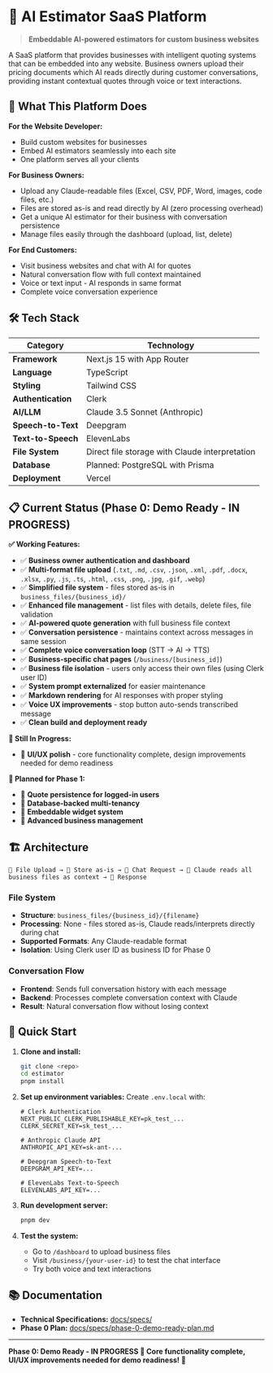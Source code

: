 # 🤖 AI Estimator SaaS Platform

> **Embeddable AI-powered estimators for custom business websites**

A SaaS platform that provides businesses with intelligent quoting systems that can be embedded into any website. Business owners upload their pricing documents which AI reads directly during customer conversations, providing instant contextual quotes through voice or text interactions.

## 🎯 What This Platform Does

**For the Website Developer:**
- Build custom websites for businesses
- Embed AI estimators seamlessly into each site
- One platform serves all your clients

**For Business Owners:**
- Upload any Claude-readable files (Excel, CSV, PDF, Word, images, code files, etc.)
- Files are stored as-is and read directly by AI (zero processing overhead)
- Get a unique AI estimator for their business with conversation persistence
- Manage files easily through the dashboard (upload, list, delete)

**For End Customers:**
- Visit business websites and chat with AI for quotes
- Natural conversation flow with full context maintained
- Voice or text input - AI responds in same format
- Complete voice conversation experience

## 🛠️ Tech Stack

| Category | Technology |
|----------|------------|
| **Framework** | Next.js 15 with App Router |
| **Language** | TypeScript |
| **Styling** | Tailwind CSS |
| **Authentication** | Clerk |
| **AI/LLM** | Claude 3.5 Sonnet (Anthropic) |
| **Speech-to-Text** | Deepgram |
| **Text-to-Speech** | ElevenLabs |
| **File System** | Direct file storage with Claude interpretation |
| **Database** | Planned: PostgreSQL with Prisma |
| **Deployment** | Vercel |

## 📋 Current Status (Phase 0: Demo Ready - IN PROGRESS)

**✅ Working Features:**
- ✅ **Business owner authentication and dashboard**
- ✅ **Multi-format file upload** (`.txt`, `.md`, `.csv`, `.json`, `.xml`, `.pdf`, `.docx`, `.xlsx`, `.py`, `.js`, `.ts`, `.html`, `.css`, `.png`, `.jpg`, `.gif`, `.webp`)
- ✅ **Simplified file system** - files stored as-is in `business_files/{business_id}/`
- ✅ **Enhanced file management** - list files with details, delete files, file validation
- ✅ **AI-powered quote generation** with full business file context
- ✅ **Conversation persistence** - maintains context across messages in same session
- ✅ **Complete voice conversation loop** (STT → AI → TTS)
- ✅ **Business-specific chat pages** (`/business/[business_id]`)
- ✅ **Business file isolation** - users only access their own files (using Clerk user ID)
- ✅ **System prompt externalized** for easier maintenance
- ✅ **Markdown rendering** for AI responses with proper styling
- ✅ **Voice UX improvements** - stop button auto-sends transcribed message
- ✅ **Clean build and deployment ready**

**🔧 Still In Progress:**
- 🔄 **UI/UX polish** - core functionality complete, design improvements needed for demo readiness

**🚧 Planned for Phase 1:**
- 🔄 **Quote persistence for logged-in users**
- 🔄 **Database-backed multi-tenancy**
- 🔄 **Embeddable widget system**
- 🔄 **Advanced business management**

## 🏗️ Architecture

```
📁 File Upload → 💾 Store as-is → 💬 Chat Request → 🤖 Claude reads all business files as context → 💬 Response
```

### File System
- **Structure**: `business_files/{business_id}/{filename}`
- **Processing**: None - files stored as-is, Claude reads/interprets directly during chat
- **Supported Formats**: Any Claude-readable format
- **Isolation**: Using Clerk user ID as business ID for Phase 0

### Conversation Flow
- **Frontend**: Sends full conversation history with each message
- **Backend**: Processes complete conversation context with Claude
- **Result**: Natural conversation flow without losing context

## 🚀 Quick Start

1. **Clone and install:**
   ```bash
   git clone <repo>
   cd estimator
   pnpm install
   ```

2. **Set up environment variables:**
   Create `.env.local` with:
   ```env
   # Clerk Authentication
   NEXT_PUBLIC_CLERK_PUBLISHABLE_KEY=pk_test_...
   CLERK_SECRET_KEY=sk_test_...
   
   # Anthropic Claude API
   ANTHROPIC_API_KEY=sk-ant-...
   
   # Deepgram Speech-to-Text
   DEEPGRAM_API_KEY=...
   
   # ElevenLabs Text-to-Speech
   ELEVENLABS_API_KEY=...
   ```

3. **Run development server:**
   ```bash
   pnpm dev
   ```

4. **Test the system:**
   - Go to `/dashboard` to upload business files
   - Visit `/business/{your-user-id}` to test the chat interface
   - Try both voice and text interactions

## 📚 Documentation

- **Technical Specifications:** [docs/specs/](./docs/specs/)
- **Phase 0 Plan:** [docs/specs/phase-0-demo-ready-plan.md](./docs/specs/phase-0-demo-ready-plan.md)

---

**Phase 0: Demo Ready - IN PROGRESS 🔧 Core functionality complete, UI/UX improvements needed for demo readiness! 🚀**

